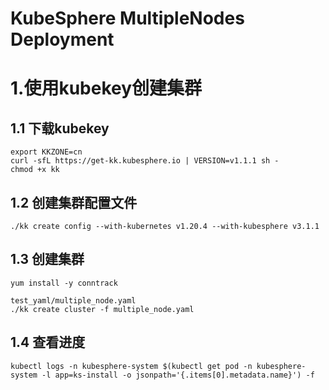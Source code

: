 # KubeSphere MultipleNodes Deployment

# 1.使用kubekey创建集群
## 1.1 下载kubekey
```
export KKZONE=cn
curl -sfL https://get-kk.kubesphere.io | VERSION=v1.1.1 sh -
chmod +x kk
```

## 1.2 创建集群配置文件
```
./kk create config --with-kubernetes v1.20.4 --with-kubesphere v3.1.1
```

## 1.3 创建集群
```
yum install -y conntrack

test_yaml/multiple_node.yaml
./kk create cluster -f multiple_node.yaml
```

## 1.4 查看进度
```
kubectl logs -n kubesphere-system $(kubectl get pod -n kubesphere-system -l app=ks-install -o jsonpath='{.items[0].metadata.name}') -f
```